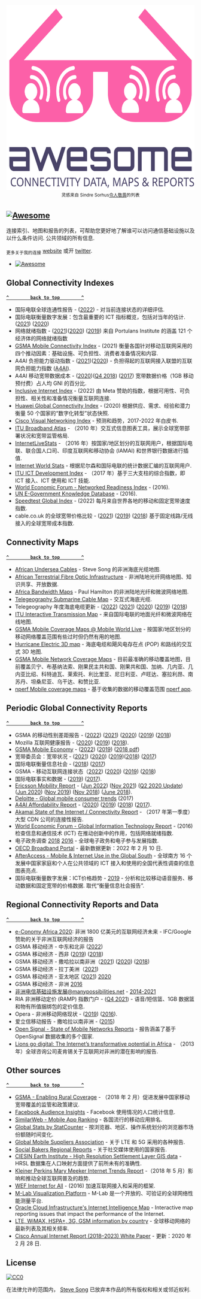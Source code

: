 <div class="github-widget" data-repo="stevesong/awesome-connectivity-info"></div>

<div align="center">
  <img width="605" height="495" src="https://raw.githubusercontent.com/stevesong/awesome-connectivity-info/master/images/awesome-connectivity-logo.svg?sanitize=true" alt="Awesome Connectivity Logo">
  <br>
  <sup>灵感来自 Sindre Sorhus<a href="https://awesome.re">令人敬畏</a>的列表</sup>
  <br>
</div>

## [![Awesome](https://awesome.re/badge-flat.svg)](https://awesome.re)

连接索引、地图和报告的列表，可帮助您更好地了解谁可以访问通信基础设施以及以什么条件访问. 公共领域的所有信息.

<sub>更多关于我的连接</sub> [website](https://manypossibilities.net) 或开 [twitter](https://twitter.com/stevesong).</sub>


- [![Awesome](https://awesome.re)](#awesomehttpsawesomerebadge-flatsvghttpsawesomere)

<!-- BEGIN RESOURCE LIST -->

## Global Connectivity Indexes 

**[`^        back to top        ^`](#)**

- 国际电联全球连通性报告 - ([2022](https://www.itu.int/itu-d/reports/statistics/global-connectivity-report-2022/)) - 对当前连接状态的详细评估.
 - 国际电联衡量数字发展：包含最重要的 ICT 指标概览，包括对当年的估计.  ([2021](https://www.itu.int/en/ITU-D/Statistics/Documents/facts/FactsFigures2021.pdf)) ([2020](https://www.itu.int/en/ITU-D/Statistics/Documents/facts/FactsFigures2020.pdf)) 
- 网络就绪指数 - ([2021](https://networkreadinessindex.org/wp-content/uploads/reports/nri_2021.pdf))([2020](https://networkreadinessindex.org/wp-content/uploads/2020/11/NRI-2020-V8_28-11-2020.pdf)) ([2019](https://networkreadinessindex.org/2019/wp-content/uploads/2020/03/The-Network-Readiness-Index-2019-New-version-March-2020-2.pdf)) 来自 Portulans Institute 的涵盖 121 个经济体的网络就绪指数
- [GSMA Mobile Connectivity Index](https://www.mobileconnectivityindex.com/) - (2021) 衡量各国针对移动互联网采用的四个推动因素：基础设施、可负担性、消费者准备情况和内容.
- A4AI 负担能力驱动指数 - ([2021](https://a4ai.org/affordability-report/data/?_year=2021&indicator=INDEX))([2020](https://a4ai.org/affordability-report/data/?_year=2020&indicator=INDEX)) - 负担得起的互联网接入联盟的互联网负担能力指数 ([A4AI](https://a4ai.org)).
- A4AI 移动宽带数据成本 - ([2020](https://a4ai.org/extra/baskets/A4AI/2020/mobile_broadband_pricing_gni))([Q4 2018](https://a4ai.org/extra/mobile_broadband_pricing_usd-2018Q4)) ([2017](https://a4ai.org/mobile-broadband-pricing-data/)) 宽带数据价格（1GB 移动预付费）占人均 GNI 的百分比.
- [Inclusive Internet Index](https://theinclusiveinternet.eiu.com/) - (2022) 由 Meta 赞助的指数，根据可用性、可负担性、相关性和准备情况衡量互联网连接.
- [Huawei Global Connectivity Index](https://www.huawei.com/minisite/gci/en/) - (2020) 根据供应、需求、经验和潜力衡量 50 个国家的“数字化转型”状态快照.
- [Cisco Visual Networking Index](https://www.cisco.com/c/en/us/solutions/service-provider/visual-networking-index-vni/index.html) - 预测和趋势，2017-2022 年白皮书.
- [ITU Broadband Atlas](https://www.itu.int/ITU-D/treg/atlas/broadbandatlas.asp) - （2010 年）交互式信息图表工具，展示全球宽带部署状况和宽带监管格局.
- [InternetLiveStats](http://www.internetlivestats.com/internet-users-by-country/) - （2016 年）按国家/地区划分的互联网用户，根据国际电联、联合国人口司、印度互联网和移动协会 (IAMAI) 和世界银行数据进行插值.
- [Internet World Stats](https://www.internetworldstats.com/) - 根据尼尔森和国际电联的统计数据汇编的互联网用户.
- [ITU ICT Development Index](http://www.itu.int/net4/ITU-D/idi/) - （2017 年）基于三大支柱的综合指数，即 ICT 接入、ICT 使用和 ICT 技能.
- [World Economic Forum - Networked Readiness Index](http://reports.weforum.org/global-information-technology-report-2016/networked-readiness-index/) - (2016).
- [UN E-Government Knowledge Database](https://publicadministration.un.org/egovkb/en-us/Data-Center) - (2016).
- [Speedtest Global Index](http://www.speedtest.net/global-index) - (2022) 每月来自世界各地的移动和固定宽带速度指数.
- cable.co.uk 的全球宽带价格比较 - ([2021](https://www.cable.co.uk/mobiles/worldwide-data-pricing/)) ([2019](https://www.cable.co.uk/broadband/speed/worldwide-speed-league/)) ([2018](https://www.cable.co.uk/broadband/pricing/worldwide-comparison/)) 基于固定线路/无线接入的全球宽带成本指数.

## Connectivity Maps

**[`^        back to top        ^`](#)**

- [African Undersea Cables](https://manypossibilities.net/african-undersea-cables/) - Steve Song 的非洲海底光缆地图.
- [African Terrestrial Fibre Optic Infrastructure](https://afterfibre.nsrc.org/) - 非洲陆地光纤网络地图、知识共享、开放数据.
- [Africa Bandwidth Maps](http://www.africabandwidthmaps.com/) - Paul Hamilton 的非洲陆地光纤和微波网络地图.
- [Telegeography Submarine Cable Map](https://www.submarinecablemap.com/) - 交互式海底光缆.
- Telegeography 年度海底电缆更新 - ([2022](http://submarine-cable-map-2022.telegeography.com/)) ([2021](http://submarine-cable-map-2021.telegeography.com/)) ([2020](http://submarine-cable-map-2020.telegeography.com/))  ([2019](http://submarine-cable-map-2019.telegeography.com/)) ([2018](http://submarine-cable-map-2018.telegeography.com/))  
- [ITU Interactive Transmission Map](http://www.itu.int/itu-d/tnd-map-public/) - 来自国际电联的地面光纤和微波网络在线地图.
- [GSMA Mobile Coverage Maps @ Mobile World Live](http://maps.mobileworldlive.com/) - 按国家/地区划分的移动网络覆盖范围有些过时但仍然有用的地图.
- [Hurricane Electric 3D map](http://he.net/3d-map/) - 海底电缆和飓风电存在点 (POP) 和路线的交互式 3D 地图.
- [GSMA Mobile Network Coverage Maps](https://www.mobilecoveragemaps.com) - 目前最准确的移动覆盖地图，目前覆盖贝宁、布基纳法索、刚果民主共和国、刚果共和国、加纳、几内亚、几内亚比绍、科特迪瓦、莱索托、利比里亚、尼日利亚、卢旺达、塞拉利昂、南苏丹、坦桑尼亚、乌干达、和赞比亚.
- [nperf Mobile coverage maps](https://www.nperf.com/en/map) - 基于收集的数据的移动覆盖范围 [nperf app](https://www.nperf.com/en/nperf-applications/).

## Periodic Global Connectivity Reports

**[`^        back to top        ^`](#)**

- GSMA 的移动性别差距报告 - ([2022](https://www.gsma.com/r/wp-content/uploads/2022/06/The-Mobile-Gender-Gap-Report-2022.pdf)) ([2021](https://www.gsma.com/r/wp-content/uploads/2021/07/The-Mobile-Gender-Gap-Report-2021.pdf)) ([2020](https://www.gsma.com/mobilefordevelopment/wp-content/uploads/2020/02/GSMA-The-Mobile-Gender-Gap-Report-2020.pdf)) ([2019](https://www.gsma.com/mobilefordevelopment/wp-content/uploads/2019/03/GSMA-Connected-Women-The-Mobile-Gender-Gap-Report-2019.pdf)) ([2018](https://www.gsma.com/mobilefordevelopment/wp-content/uploads/2018/04/GSMA_The_Mobile_Gender_Gap_Report_2018_32pp_WEBv7.pdf))
- Mozilla 互联网健康报告 - ([2020](https://2020.internethealthreport.org/)) ([2019](https://internethealthreport.org/2019/)) ([2018](https://internethealthreport.org/2018/)).
- [GSMA Mobile Economy](https://www.gsma.com/mobileeconomy/) - ([2022](https://www.gsma.com/mobileeconomy/wp-content/uploads/2022/02/280222-The-Mobile-Economy-2022.pdf)) ([2019](https://manypossibilities.net/report-archives/GSMA_The_Mobile_Economy_2019.pdf)) ([2018 pdf](https://manypossibilities.net/report-archives/GSMA_The_Mobile_Economy_2018.pdf))
- 宽带委员会：宽带状况 - ([2021](https://broadbandcommission.org/publication/state-of-broadband-2021/)) ([2020](https://www.itu.int/dms_pub/itu-s/opb/pol/S-POL-BROADBAND.21-2020-PDF-E.pdf)) ([2019](https://www.broadbandcommission.org/Documents/StateofBroadband19.pdf))([2018](https://www.broadbandcommission.org/publications/Pages/SOB-2018.aspx))  ([2017](http://www.broadbandcommission.org/publications/Pages/SOB-2017.aspx))
- 国际电联衡量信息社会 - ([2018](https://www.itu.int/en/ITU-D/Statistics/Documents/events/wtis2018/MISR-2018-Vol-1-E.PDF))  ([2017](https://www.itu.int/en/ITU-D/Statistics/Pages/publications/mis2017.aspx))
- GSMA - 移动互联网连接状态（[2022](https://www.gsma.com/r/wp-content/uploads/2022/10/The-State-of-Mobile-Internet-Connectivity-Report-2022.pdf)) ([2020](https://www.gsma.com/r/wp-content/uploads/2020/09/GSMA-State-of-Mobile-Internet-Connectivity-Report-2020.pdf)) ([2019](https://www.gsma.com/mobilefordevelopment/wp-content/uploads/2019/07/GSMA-State-of-Mobile-Internet-Connectivity-Report-2019.pdf)) ([2018](https://www.gsma.com/mobilefordevelopment/wp-content/uploads/2018/09/State-of-Mobile-Internet-Connectivity-2018.pdf))
- 国际电联事实和数据 - ([2019](https://www.itu.int/en/ITU-D/Statistics/Documents/facts/FactsFigures2019.pdf)) ([2017](https://www.itu.int/en/ITU-D/Statistics/Documents/facts/ICTFactsFigures2017.pdf)).
- [Ericsson Mobility Report](https://www.ericsson.com/en/mobility-report) - ([Jun 2022](https://www.ericsson.com/49d3a0/assets/local/reports-papers/mobility-report/documents/2022/ericsson-mobility-report-june-2022.pdf)) ([Nov 2021](https://www.ericsson.com/assets/local/reports-papers/mobility-report/documents/2021/ericsson-mobility-report-november-2021.pdf)) ([Q2 2020 Update](https://www.ericsson.com/4a4e5d/assets/local/mobility-report/documents/2020/emr-q2-update-03092020.pdf)) ([Jun 2020](https://www.ericsson.com/49c840/assets/local/mobility-report/documents/2020/june2020-ericsson-mobility-report.pdf)) ([Nov 2019](https://www.ericsson.com/en/mobility-report/reports/november-2019)) ([Nov 2018](https://www.ericsson.com/assets/local/mobility-report/documents/2018/ericsson-mobility-report-november-2018.pdf)) ([June 2018](https://www.ericsson.com/assets/local/mobility-report/documents/2018/ericsson-mobility-report-june-2018.pdf)).
- [Deloitte - Global mobile consumer trends](https://www2.deloitte.com/global/en/pages/technology-media-and-telecommunications/articles/gx-global-mobile-consumer-trends.html) (2017)
- [A4AI Affordability Report](http://a4ai.org/affordability-report/report/) - ([2020](https://a4ai.org/affordability-report/report/2020/)) ([2019](https://a4ai.org/affordability-report/report/2019/)) ([2018](http://1e8q3q16vyc81g8l3h3md6q5f5e-wpengine.netdna-ssl.com/wp-content/uploads/2018/10/A4AI-2018-Affordability-Report.pdf)) ([2017](http://a4ai.org/affordability-report/report/2017)).
- [Akamai State of the Internet / Connectivity Report](https://www.akamai.com/uk/en/multimedia/documents/state-of-the-internet/q1-2017-state-of-the-internet-connectivity-report.pdf) - （2017 年第一季度）大型 CDN 公司的连接性报告.
- [World Economic Forum - Global Information Technology Report](http://reports.weforum.org/global-information-technology-report-2016/) - (2016) 检查信息和通信技术 (ICT) 在推动创新中的作用，包括网络就绪指数.
- 电子政务调查 [2018](https://publicadministration.un.org/egovkb/en-us/Reports/UN-E-Government-Survey-2018) [2016](https://publicadministration.un.org/egovkb/en-us/Reports/UN-E-Government-Survey-2016) - 全球电子政务和电子参与发展指数. 
- [OECD Broadband Portal](https://www.oecd.org/internet/broadband/broadband-statistics/) - 最新数据更新：2022 年 2 月 10 日.
- [AfterAccess - Mobile & Internet Use in the Global South](http://afteraccess.net/wp-content/uploads/After-Access-Website-layout-r1.pdf) - 全球南方 16 个发展中国家家庭和个人在公共领域的 ICT 接入和使用的全国代表性调查的信息图表亮点.
- 国际电联衡量数字发展：ICT价格趋势 - [2019](https://www.itu.int/en/ITU-D/Statistics/Documents/publications/prices2019/ITU_ICTpriceTrends_2019.pdf)  - 分析和比较移动语音服务、移动数据和固定宽带的价格数据. 取代“衡量信息社会报告”.


## Regional Connectivity Reports and Data

**[`^        back to top        ^`](#)**

- [e-Conomy Africa 2020](https://www.ifc.org/wps/wcm/connect/publications_ext_content/ifc_external_publication_site/publications_listing_page/google-e-conomy): 非洲 1800 亿美元的互联网经济未来 - IFC/Google 赞助的关于非洲互联网经济的报告
- GSMA 移动经济 - 中东和北非 ([2022](https://www.gsma.com/mobileeconomy/wp-content/uploads/2022/05/GSMA_MENA_ME2022_R_WebSingles.pdf))
- GSMA 移动经济 - 西非 ([2019](https://www.gsma.com/r/mobileeconomy/west-africa/)) ([2018](https://www.gsma.com/subsaharanafrica/wp-content/uploads/2018/11/2018-04-11-e568fe9e710ec776d82c04e9f6760adb.pdf))
- GSMA 移动经济 - 撒哈拉以南非洲（[2021](https://www.gsma.com/mobileeconomy/wp-content/uploads/2021/09/GSMA_ME_SSA_2021_English_Web_Singles.pdf)) ([2020](https://www.gsma.com/mobileeconomy/wp-content/uploads/2020/09/GSMA_MobileEconomy2020_SSA_Eng.pdf)) ([2018](https://policy.communitynetworks.group/_media/gsma_mobile_economy-ssa_2018.pdf))
- GSMA 移动经济 - 拉丁美洲（[2021](https://www.gsma.com/mobileeconomy/wp-content/uploads/2021/11/GSMA_ME_LATAM_2021.pdf)) 
- GSMA 移动经济 - 亚太地区 ([2021](https://www.gsma.com/mobileeconomy/wp-content/uploads/2021/08/GSMA_ME_APAC_2021_Web_Singles.pdf)) [2020](https://www.gsma.com/mobileeconomy/wp-content/uploads/2020/06/GSMA_MobileEconomy_2020_AsiaPacific.pdf)
- GSMA 移动经济 - 非洲 [2016](https://www.gsma.com/mobileeconomy/africa/) 
- 非洲电信基础设施发展@manypossibilities.net - [2014-2021](https://manypossibilities.net/series/africa-telecom-infrastructure/)
- RIA 非洲移动定价 (RAMP) 指数门户 - ([Q4 2021](https://researchictafrica.net/ramp_indices_portal/)) - 语音/短信篮、1GB 数据篮和物有所值捆绑包的定价信息.
- Opera - 非洲移动网络现状 - ([2019](https://blogs.opera.com/news/wp-content/uploads/sites/2/2019/06/SMW_2019.pdf)) ([2016](https://blogs.opera.com/news/wp-content/uploads/sites/2/2016/11/SMWAfrica-Opera-report-2016-01-WEB-1.pdf)).
- 爱立信移动报告 - 撒哈拉以南非洲 - ([2015](https://manypossibilities.net/report-archives/EricssonMobilityReport-nov-2015-regional-report-sub-saharan-africa.pdf))
- [Open Signal - State of Mobile Networks Reports](http://opensignal.com/reports/) - 报告涵盖了基于 OpenSignal 数据收集的多个国家.
- [Lions go digital: The Internet’s transformative potential in Africa](https://www.mckinsey.com/industries/high-tech/our-insights/lions-go-digital-the-internets-transformative-potential-in-africa) - （2013 年）全球咨询公司麦肯锡关于互联网对非洲的潜在影响的报告.

## Other sources

**[`^        back to top        ^`](#)**

- [GSMA - Enabling Rural Coverage](https://www.gsma.com/mobilefordevelopment/wp-content/uploads/2018/02/Enabling_Rural_Coverage_English_February_2018.pdf) - （2018 年 2 月）促进发展中国家移动宽带覆盖的监管和政策建议.
- [Facebook Audience Insights](https://www.facebook.com/ads/audience-insights/) - Facebook 使用情况的人口统计信息.
- [SimilarWeb - Mobile App Ranking](https://www.similarweb.com/apps/top/google/app-index/us/all/top-free) - 各国流行的移动应用排名.
- [Global Stats by StatCounter](http://gs.statcounter.com/) - 按浏览器、地区、操作系统划分的浏览器市场份额随时间变化.
- [Global Mobile Suppliers Association](https://gsacom.com/) - 关于 LTE 和 5G 采用的各种报告.
- [Social Bakers Regional Reports](https://www.socialbakers.com/resources/reports/) - 关于社交媒体使用的国家报告.
- [CIESIN Earth Institute - High Resolution Settlement Layer GIS data](https://ciesin.columbia.edu/data/hrsl/) - HRSL 数据集在人口映射方面提供了前所未有的准确性.
- [Kleiner Perkins Mary Meeker Internet Trends Report](https://www.kleinerperkins.com/perspectives/internet-trends-report-2018/) -（2018 年 5 月）影响和推动全球互联网普及的趋势.
- [WEF Internet for All](https://www.weforum.org/reports/internet-for-all-a-framework-for-accelerating-internet-access-and-adoption/) - (2016) 加速互联网接入和采用的框架.
- [M-Lab Visualization Platform](https://www.measurementlab.net/visualizations/) - M-Lab 是一个开放的、可验证的全球网络性能测量平台. 
- [Oracle Cloud Infrastructure's Internet Intelligence Map](https://internetintel.oracle.com/about.html) - Interactive map reporting issues that impact the performance of the Internet.
- [LTE, WiMAX, HSPA+, 3G, GSM information by country](https://www.worldtimezone.com/4g.html) - 全球移动网络的最新列表及其相关频率.
- [Cisco Annual Internet Report (2018–2023) White Paper](https://www.cisco.com/c/en/us/solutions/collateral/executive-perspectives/annual-internet-report/white-paper-c11-741490.html) - 更新：2020 年 2 月 28 日.
  
<!-- END RESOURCE LIST -->  

## License

[![CC0](http://mirrors.creativecommons.org/presskit/buttons/88x31/svg/cc-zero.svg)](https://creativecommons.org/publicdomain/zero/1.0/)

在法律允许的范围内， [Steve Song](https://manypossibilities.net) 已放弃本作品的所有版权和相关或邻近权利.
